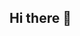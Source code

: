 ## Hi there 👋

<!--
**shakArora/shakArora** is a ✨ _special_ ✨ repository because its `README.md` (this file) appears on your GitHub profile.

Here are some ideas to get you started:

- 🔭 I’m currently working on AI projects and Robotics code
- 🌱 I’m currently learning C++, Tensorflow, and more competitive programming theory
